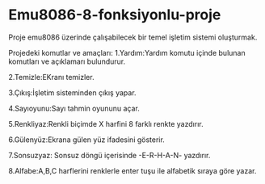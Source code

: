 # Emu8086-8-fonksiyonlu-proje
Proje emu8086 üzerinde çalışabilecek bir temel işletim sistemi oluşturmak.

Projedeki komutlar ve amaçları:
1.Yardım:Yardım komutu içinde bulunan komutları ve açıklamarı bulundurur. 

2.Temizle:EKranı temizler.

3.Çıkış:İşletim sisteminden çıkış yapar.

4.Sayıoyunu:Sayı tahmin oyununu açar.

5.Renkliyaz:Renkli biçimde X harfini 8 farklı renkte yazdırır.

6.Gülenyüz:Ekrana gülen yüz ifadesini gösterir.

7.Sonsuzyaz: Sonsuz döngü içerisinde -E-R-H-A-N- yazdırır.

8.Alfabe:A,B,C harflerini renklerle enter tuşu ile alfabetik sıraya göre yazar.
